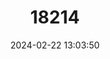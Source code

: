 ---
title: "18214"
category: "Procambarus plumimanus"
draft: false
date: 2024-02-22 13:03:50
languages:
  English: ["Croatan Crayfish"]
---